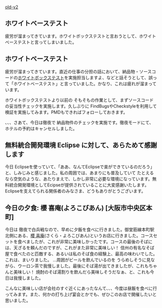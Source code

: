 [old-v2](ig050517-orig.html)

## ホワイトベーステスト

疲労が溜まってきています。ホワイトボックステストと言おうとして、ホワイトベーステストと言ってしまいました。






## ホワイトベーステスト


疲労が溜まってきています。直近の仕事の分担の話において、納品物・ソースコードの[ホワイトボックステスト](http://www.itmedia.co.jp/dict/software/develop/test/03270.html)を実施担当しますよ、などと話そうとして、誤って「ホワイトベーステスト」と言っていました。かなり、これは疲れが溜まっています。

ホワイトボックステストより以前の そもそもの作業として、まずソースコードの妥当性チェックを実施します。久しぶりに FindBugsやCheckstyleを利用して検証を実施してみます。PMDもできればフォローしておきます。

、、、さあて、今日は徹夜で 納品物件のチェックを実施です。徹夜モードにて、ホテルの予約はキャンセルしました。

## 無料統合開発環境 Eclipse に対して、あらためて感謝します


今日 Eclipseを使っていて、「ああ、なんてEclipseで楽ができているのだろう」と、しみじみと感じました。私の周囲では、あまりにも普及していて
たとえるなら空気のような、あたりまえで、しかし非常に必要な環境になっています。無料統合開発環境としてEcipseが提供されていることに大変感謝いたします。Eclipseを支えてられる関係者のみなさま、どうもありがとうございます。

## 今日の夕食: 櫻 喜庵(よろこびあん) [大阪市中央区本町]


今日は 徹夜で白兵戦なので、早めに夕飯を食べに行きました。御堂筋線本町駅北側にある、[櫻 喜庵](http://r.gnavi.co.jp/k339600/)(さくら・よろこびあん)というお店に行きました。コースセットを食べましたが、これが非常に美味しかったです。コースの最後のそばには、天ざるを頼んだのですが、これがまた非常に美味しい！
信州の有名なそば屋で食べたのと匹敵する、あるいは私のそば食の経験上、最高の味わいでした。これは、まいりました。
…周囲がビールを飲んでいるのを うらめしそうに見ながら、ウーロン茶で我慢しました。最後にそば湯が出てきましたが、これもちゃんと美味しい！ 焼酎のそば湯割りを飲んだら美味しそうだなぁ、と、これも今日は我慢しました。

こんなに美味しい店が会社のすぐ近くにあったなんて、、、今度は昼飯を食べに行ってみます。また、何かの打ち上げ宴会とかでも、ぜひこのお店で開催したいと思いました。